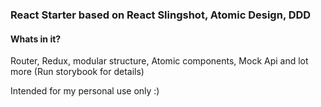 ### React Starter based on React Slingshot, Atomic Design, DDD

#### Whats in it?

Router, Redux, modular structure, Atomic components, Mock Api and lot more (Run storybook for details)

Intended for my personal use only :)
